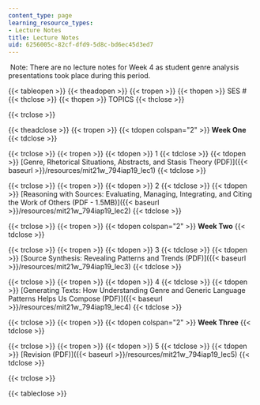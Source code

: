 ```yaml
---
content_type: page
learning_resource_types:
- Lecture Notes
title: Lecture Notes
uid: 6256005c-82cf-dfd9-5d8c-bd6ec45d3ed7
---
```


 Note: There are no lecture notes for Week 4 as student genre analysis presentations took place during this period.

{{< tableopen >}}
{{< theadopen >}}
{{< tropen >}}
{{< thopen >}}
SES #
{{< thclose >}}
{{< thopen >}}
TOPICS
{{< thclose >}}

{{< trclose >}}

{{< theadclose >}}
{{< tropen >}}
{{< tdopen colspan="2" >}}
**Week One**
{{< tdclose >}}

{{< trclose >}}
{{< tropen >}}
{{< tdopen >}}
1
{{< tdclose >}}
{{< tdopen >}}
[Genre, Rhetorical Situations, Abstracts, and Stasis Theory (PDF)]({{< baseurl >}}/resources/mit21w_794iap19_lec1)
{{< tdclose >}}

{{< trclose >}}
{{< tropen >}}
{{< tdopen >}}
2
{{< tdclose >}}
{{< tdopen >}}
[Reasoning with Sources: Evaluating, Managing, Integrating, and Citing the Work of Others (PDF - 1.5MB)]({{< baseurl >}}/resources/mit21w_794iap19_lec2)
{{< tdclose >}}

{{< trclose >}}
{{< tropen >}}
{{< tdopen colspan="2" >}}
**Week Two**
{{< tdclose >}}

{{< trclose >}}
{{< tropen >}}
{{< tdopen >}}
3
{{< tdclose >}}
{{< tdopen >}}
[Source Synthesis: Revealing Patterns and Trends (PDF)]({{< baseurl >}}/resources/mit21w_794iap19_lec3)
{{< tdclose >}}

{{< trclose >}}
{{< tropen >}}
{{< tdopen >}}
4
{{< tdclose >}}
{{< tdopen >}}
[Generating Texts: How Understanding Genre and Generic Language Patterns Helps Us Compose (PDF)]({{< baseurl >}}/resources/mit21w_794iap19_lec4)
{{< tdclose >}}

{{< trclose >}}
{{< tropen >}}
{{< tdopen colspan="2" >}}
**Week Three**
{{< tdclose >}}

{{< trclose >}}
{{< tropen >}}
{{< tdopen >}}
5
{{< tdclose >}}
{{< tdopen >}}
[Revision (PDF)]({{< baseurl >}}/resources/mit21w_794iap19_lec5)
{{< tdclose >}}

{{< trclose >}}

{{< tableclose >}}